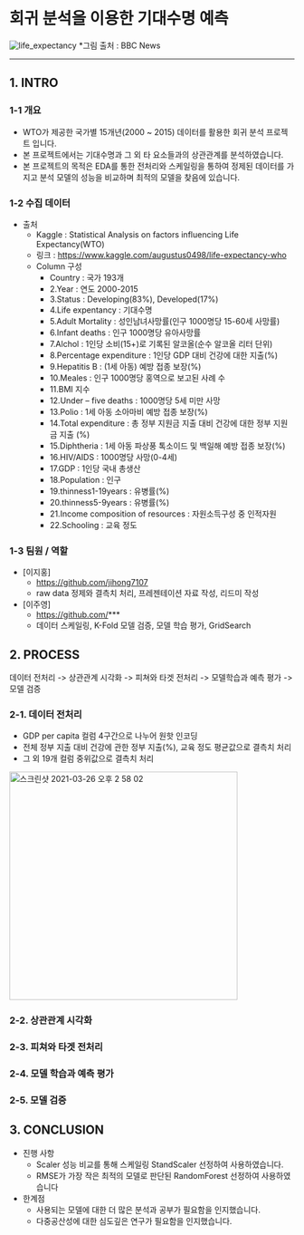 # 회귀 분석을 이용한 기대수명 예측

![life_expectancy](https://user-images.githubusercontent.com/78460413/112588440-bfb18500-8e42-11eb-8319-1b456b7592c9.png)
*그림 출처 : BBC News

***
## 1. INTRO
### 1-1 개요
- WTO가 제공한 국가별 15개년(2000 ~ 2015) 데이터를 활용한 회귀 분석 프로젝트 입니다.
- 본 프로젝트에서는 기대수명과 그 외 타 요소들과의 상관관계를 분석하였습니다.
- 본 프로젝트의 목적은 EDA를 통한 전처리와 스케일링을 통하여 정제된 데이터를 가지고 분석 모델의 성능을 비교하며 최적의 모델을 찾음에 있습니다.


### 1-2 수집 데이터
- 출처 
  -  Kaggle : Statistical Analysis on factors influencing Life Expectancy(WTO)
  -  링크 : https://www.kaggle.com/augustus0498/life-expectancy-who 
  -  Column 구성
        - Country : 국가 193개
        - 2.Year : 연도 2000-2015
        - 3.Status : Developing(83%), Developed(17%)
        - 4.Life expentancy : 기대수명
        - 5.Adult Mortality : 성인남녀사망률(인구 1000명당 15-60세 사망률)
        - 6.Infant deaths : 인구 1000명당 유아사망률
        - 7.Alchol : 1인당 소비(15+)로 기록된 알코올(순수 알코올 리터 단위)
        - 8.Percentage expenditure : 1인당 GDP 대비 건강에 대한 지출(%)
        - 9.Hepatitis B : (1세 아동) 예방 접종 보장(%)
        - 10.Meales : 인구 1000명당 홍역으로 보고된 사례 수
        - 11.BMI 지수
        - 12.Under – five deaths : 1000명당 5세 미만 사망
        - 13.Polio : 1세 아동 소아마비 예방 접종 보장(%)
        - 14.Total expenditure : 총 정부 지원금 지출 대비 건강에 대한 정부 지원금 지출 (%)
        - 15.Diphtheria : 1세 아동 파상풍 톡소이드 및 백일해 예방 접종 보장(%)
        - 16.HIV/AIDS : 1000명당 사망(0-4세)
        - 17.GDP : 1인당 국내 총생산
        - 18.Population : 인구
        - 19.thinness1-19years : 유병률(%)
        - 20.thinness5-9years : 유병률(%)
        - 21.Income composition of resources : 자원소득구성 중 인적자원
        - 22.Schooling : 교육 정도

### 1-3 팀원 / 역할
- [이지홍]
  - https://github.com/jihong7107
  - raw data 정제와 결측치 처리, 프레젠테이션 자료 작성, 리드미 작성
- [이주영]
  - https://github.com/***
  -  데이터 스케일링, K-Fold 모델 검증, 모델 학습 평가, GridSearch 

## 2. PROCESS

데이터 전처리 -> 상관관계 시각화 -> 피쳐와 타겟 전처리 -> 모델학습과 예측 평가 -> 모델 검증 
 

### 2-1. 데이터 전처리
- GDP per capita 컬럼 4구간으로 나누어 원핫 인코딩
- 전체 정부 지출 대비 건강에 관한 정부 지출(%), 교육 정도 평균값으로 결측치 처리
- 그 외 19개 컬럼 중위값으로 결측치 처리
<img width="403" alt="스크린샷 2021-03-26 오후 2 58 02" src="https://user-images.githubusercontent.com/78460413/112589053-c987b800-8e43-11eb-81da-d91f2a595b6c.png">

### 2-2. 상관관계 시각화

### 2-3. 피쳐와 타겟 전처리

### 2-4. 모델 학습과 예측 평가

### 2-5. 모델 검증


## 3. CONCLUSION
- 진행 사항
  - Scaler 성능 비교를 통해 스케일링 StandScaler 선정하여 사용하였습니다.
  - RMSE가 가장 작은 최적의 모델로 판단된 RandomForest 선정하여 사용하였습니다
- 한계점
  - 사용되는 모델에 대한 더 많은 분석과 공부가 필요함을 인지했습니다.
  - 다중공산성에 대한 심도깊은 연구가 필요함을 인지했습니다.
